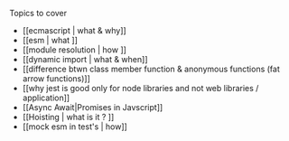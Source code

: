 Topics to cover
- [[ecmascript | what & why]]
- [[esm | what ]]
- [[module resolution | how ]]
- [[dynamic import | what & when]]
- [[difference btwn class member function & anonymous functions (fat arrow functions)]]
- [[why jest is good only for node libraries and not web libraries / application]]
- [[Async Await|Promises in Javscript]]
- [[Hoisting | what is it ? ]]
- [[mock esm in test's | how]]
 